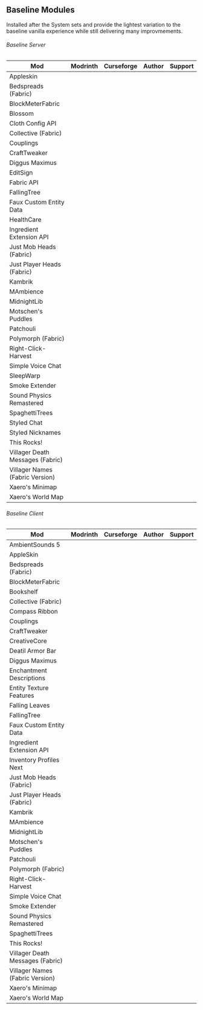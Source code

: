 ## Baseline Modules

Installed after the System sets and provide the lightest variation to the baseline vanilla experience while still delivering many improvmements.

###### Baseline Server

|Mod|Modrinth|Curseforge|Author|Support|
|-|-|-|-|-|
|Appleskin| | | | |
|Bedspreads (Fabric)| | | | |
|BlockMeterFabric| | | | |
|Blossom| | | | |
|Cloth Config API| | | | |
|Collective (Fabric)| | | | |
|Couplings| | | | |
|CraftTweaker| | | | |
|Diggus Maximus| | | | |
|EditSign| | | | |
|Fabric API| | | | |
|FallingTree| | | | |
|Faux Custom Entity Data| | | | |
|HealthCare| | | | |
|Ingredient Extension API| | | | |
|Just Mob Heads (Fabric)| | | | |
|Just Player Heads (Fabric)| | | | |
|Kambrik| | | | |
|MAmbience| | | | |
|MidnightLib| | | | |
|Motschen's Puddles| | | | |
|Patchouli| | | | |
|Polymorph (Fabric)| | | | |
|Right-Click-Harvest| | | | |
|Simple Voice Chat| | | | |
|SleepWarp| | | | |
|Smoke Extender| | | | |
|Sound Physics Remastered| | | | |
|SpaghettiTrees| | | | |
|Styled Chat| | | | |
|Styled Nicknames| | | | |
|This Rocks!| | | | |
|Villager Death Messages (Fabric)| | | | |
|Villager Names (Fabric Version)| | | | |
|Xaero's Minimap| | | | |
|Xaero's World Map| | | | |


###### Baseline Client

|Mod|Modrinth|Curseforge|Author|Support|
|-|-|-|-|-|
|AmbientSounds 5| | | | |
|AppleSkin| | | | |
|Bedspreads (Fabric)| | | | |
|BlockMeterFabric| | | | |
|Bookshelf| | | | |
|Collective (Fabric)| | | | |
|Compass Ribbon| | | | |
|Couplings| | | | |
|CraftTweaker| | | | |
|CreativeCore| | | | |
|Deatil Armor Bar| | | | |
|Diggus Maximus| | | | |
|Enchantment Descriptions| | | | |
|Entity Texture Features| | | | |
|Falling Leaves| | | | |
|FallingTree| | | | |
|Faux Custom Entity Data| | | | |
|Ingredient Extension API| | | | |
|Inventory Profiles Next| | | | |
|Just Mob Heads (Fabric)| | | | |
|Just Player Heads (Fabric)| | | | |
|Kambrik| | | | |
|MAmbience| | | | |
|MidnightLib| | | | |
|Motschen's Puddles| | | | |
|Patchouli| | | | |
|Polymorph (Fabric)| | | | |
|Right-Click-Harvest| | | | |
|Simple Voice Chat| | | | |
|Smoke Extender| | | | |
|Sound Physics Remastered| | | | |
|SpaghettiTrees| | | | |
|This Rocks!| | | | |
|Villager Death Messages (Fabric)| | | | |
|Villager Names (Fabric Version)| | | | |
|Xaero's Minimap| | | | |
|Xaero's World Map| | | | |



